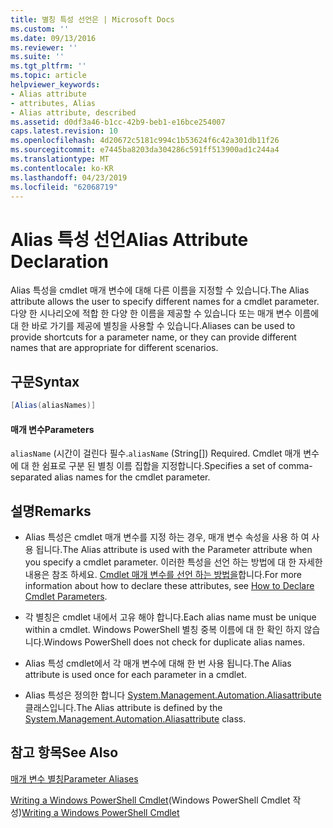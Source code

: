 ```yaml
---
title: 별칭 특성 선언은 | Microsoft Docs
ms.custom: ''
ms.date: 09/13/2016
ms.reviewer: ''
ms.suite: ''
ms.tgt_pltfrm: ''
ms.topic: article
helpviewer_keywords:
- Alias attribute
- attributes, Alias
- Alias attribute, described
ms.assetid: d0df3a46-b1cc-42b9-beb1-e16bce254007
caps.latest.revision: 10
ms.openlocfilehash: 4d20672c5181c994c1b53624f6c42a301db11f26
ms.sourcegitcommit: e7445ba8203da304286c591ff513900ad1c244a4
ms.translationtype: MT
ms.contentlocale: ko-KR
ms.lasthandoff: 04/23/2019
ms.locfileid: "62068719"
---
```

# <a name="alias-attribute-declaration"></a><span data-ttu-id="3bde1-102">Alias 특성 선언</span><span class="sxs-lookup"><span data-stu-id="3bde1-102">Alias Attribute Declaration</span></span>

<span data-ttu-id="3bde1-103">Alias 특성을 cmdlet 매개 변수에 대해 다른 이름을 지정할 수 있습니다.</span><span class="sxs-lookup"><span data-stu-id="3bde1-103">The Alias attribute allows the user to specify different names for a cmdlet parameter.</span></span> <span data-ttu-id="3bde1-104">다양 한 시나리오에 적합 한 다양 한 이름을 제공할 수 있습니다 또는 매개 변수 이름에 대 한 바로 가기를 제공에 별칭을 사용할 수 있습니다.</span><span class="sxs-lookup"><span data-stu-id="3bde1-104">Aliases can be used to provide shortcuts for a parameter name, or they can provide different names that are appropriate for different scenarios.</span></span>

## <a name="syntax"></a><span data-ttu-id="3bde1-105">구문</span><span class="sxs-lookup"><span data-stu-id="3bde1-105">Syntax</span></span>

```csharp
[Alias(aliasNames)]
```

#### <a name="parameters"></a><span data-ttu-id="3bde1-106">매개 변수</span><span class="sxs-lookup"><span data-stu-id="3bde1-106">Parameters</span></span>

<span data-ttu-id="3bde1-107">`aliasName` (시간이 걸린다 필수.</span><span class="sxs-lookup"><span data-stu-id="3bde1-107">`aliasName` (String[]) Required.</span></span> <span data-ttu-id="3bde1-108">Cmdlet 매개 변수에 대 한 쉼표로 구분 된 별칭 이름 집합을 지정합니다.</span><span class="sxs-lookup"><span data-stu-id="3bde1-108">Specifies a set of comma-separated alias names for the cmdlet parameter.</span></span>

## <a name="remarks"></a><span data-ttu-id="3bde1-109">설명</span><span class="sxs-lookup"><span data-stu-id="3bde1-109">Remarks</span></span>

- <span data-ttu-id="3bde1-110">Alias 특성은 cmdlet 매개 변수를 지정 하는 경우, 매개 변수 속성을 사용 하 여 사용 됩니다.</span><span class="sxs-lookup"><span data-stu-id="3bde1-110">The Alias attribute is used with the Parameter attribute when you specify a cmdlet parameter.</span></span> <span data-ttu-id="3bde1-111">이러한 특성을 선언 하는 방법에 대 한 자세한 내용은 참조 하세요. [Cmdlet 매개 변수를 선언 하는 방법을](./how-to-declare-cmdlet-parameters.md)합니다.</span><span class="sxs-lookup"><span data-stu-id="3bde1-111">For more information about how to declare these attributes, see [How to Declare Cmdlet Parameters](./how-to-declare-cmdlet-parameters.md).</span></span>

- <span data-ttu-id="3bde1-112">각 별칭은 cmdlet 내에서 고유 해야 합니다.</span><span class="sxs-lookup"><span data-stu-id="3bde1-112">Each alias name must be unique within a cmdlet.</span></span> <span data-ttu-id="3bde1-113">Windows PowerShell 별칭 중복 이름에 대 한 확인 하지 않습니다.</span><span class="sxs-lookup"><span data-stu-id="3bde1-113">Windows PowerShell does not check for duplicate alias names.</span></span>

- <span data-ttu-id="3bde1-114">Alias 특성 cmdlet에서 각 매개 변수에 대해 한 번 사용 됩니다.</span><span class="sxs-lookup"><span data-stu-id="3bde1-114">The Alias attribute is used once for each parameter in a cmdlet.</span></span>

- <span data-ttu-id="3bde1-115">Alias 특성은 정의한 합니다 [System.Management.Automation.Aliasattribute](/dotnet/api/System.Management.Automation.AliasAttribute) 클래스입니다.</span><span class="sxs-lookup"><span data-stu-id="3bde1-115">The Alias attribute is defined by the [System.Management.Automation.Aliasattribute](/dotnet/api/System.Management.Automation.AliasAttribute) class.</span></span>

## <a name="see-also"></a><span data-ttu-id="3bde1-116">참고 항목</span><span class="sxs-lookup"><span data-stu-id="3bde1-116">See Also</span></span>

[<span data-ttu-id="3bde1-117">매개 변수 별칭</span><span class="sxs-lookup"><span data-stu-id="3bde1-117">Parameter Aliases</span></span>](./parameter-aliases.md)

<span data-ttu-id="3bde1-118">[Writing a Windows PowerShell Cmdlet](./writing-a-windows-powershell-cmdlet.md)(Windows PowerShell Cmdlet 작성)</span><span class="sxs-lookup"><span data-stu-id="3bde1-118">[Writing a Windows PowerShell Cmdlet](./writing-a-windows-powershell-cmdlet.md)</span></span>
